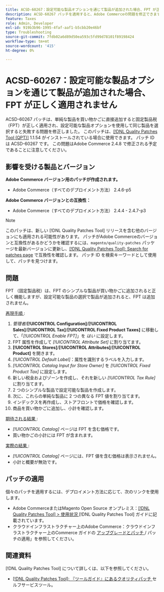 ```yaml
---
title: ACSD-60267：設定可能な製品オプションを通じて製品が追加された場合、FPT が正しく適用されません
description: ACSD-60267 パッチを適用すると、Adobe Commerceの問題を修正できます。この問題では、単純な商品を買い物かごに直接追加すると固定商品税（FPT）が正しく適用されますが、設定可能な商品オプションを使用して同じ商品を選択すると失敗します。
feature: Taxes
role: Admin, Developer
exl-id: 919b3b96-1995-4faf-aaf1-b5cbb20e46bf
type: Troubleshooting
source-git-commit: 7fdb02a6d89d50ea593c5fd99d78101f89198424
workflow-type: tm+mt
source-wordcount: '415'
ht-degree: 0%

---
```


# ACSD-60267：設定可能な製品オプションを通じて製品が追加された場合、FPT が正しく適用されません

ACSD-60267 パッチは、単純な製品を買い物かごに直接追加すると固定製品税（FPT）が正しく適用され、設定可能な製品オプションを使用して同じ製品を選択すると失敗する問題を修正しました。 このパッチは、[[!DNL Quality Patches Tool (QPT)]](https://experienceleague.adobe.com/docs/commerce-operations/tools/quality-patches-tool/usage.html) 1.1.54 がインストールされている場合に使用できます。 パッチ ID は ACSD-60267 です。 この問題はAdobe Commerce 2.4.8 で修正される予定であることに注意してください。

## 影響を受ける製品とバージョン

**Adobe Commerce バージョン用のパッチが作成されます。**

* Adobe Commerce（すべてのデプロイメント方法） 2.4.6-p5

**Adobe Commerce バージョンとの互換性：**

* Adobe Commerce（すべてのデプロイメント方法） 2.4.4 - 2.4.7-p3

>[!NOTE]
>
>このパッチは、新しい [!DNL Quality Patches Tool] リリースを含む他のバージョンにも適用される可能性があります。 パッチがAdobe Commerceのバージョンと互換性があるかどうかを確認するには、`magento/quality-patches` パッケージを最新バージョンに更新し、[[!DNL Quality Patches Tool]: Search for patches page](https://experienceleague.adobe.com/tools/commerce-quality-patches/index.html) で互換性を確認します。 パッチ ID を検索キーワードとして使用して、パッチを見つけます。

## 問題

FPT （固定製品税）は、FPT のシンプルな製品が買い物かごに追加されると正しく機能しますが、設定可能な製品の選択で製品が追加されると、FPT は追加されません。

<u> 再現手順 </u>:

1. *管理者*/**[!UICONTROL Configuration]**/**[!UICONTROL Sales]**/**[!UICONTROL Tax]**/**[!UICONTROL Fixed Product Taxes]** に移動して、「*[!UICONTROL Enable FPT]*」を *はい* に設定します。
1. FPT 属性を作成して *[!UICONTROL Attribute Set]* に割り当てます。
1. **[!UICONTROL Stores]**/**[!UICONTROL Attributes]**/**[!UICONTROL Product]** を開きます。
1. *[!UICONTROL Default Label]*：属性を識別するラベルを入力します。
1. *[!UICONTROL Catalog Input for Store Owner]* を *[!UICONTROL Fixed Product Tax]* に設定します。
1. 新しい税金およびゾーンを作成し、それを新しい *[!UICONTROL Tax Rule]* に割り当てます。
1. 2 つのシンプルな製品で設定可能な製品を作成します。
1. 次に、これらの単純な製品に 2 つの異なる FPT 値を割り当てます。
1. インデックスを再作成し、ストアフロントで価格を確認します。
1. 商品を買い物かごに追加し、小計を確認します。

<u> 期待される結果 </u>:

* *[!UICONTROL Catalog]* ページは FPT を含む価格です。
* 買い物かごの小計には FPT が含まれます。

<u> 実際の結果 </u>:

* *[!UICONTROL Catalog]* ページには、FPT 値を含む価格は表示されません。
* 小計と概要が無効です。

## パッチの適用

個々のパッチを適用するには、デプロイメント方法に応じて、次のリンクを使用します。

* Adobe CommerceまたはMagento Open Source オンプレミス：[[!DNL Quality Patches Tool] > 使用状況 ](/help/tools/quality-patches-tool/usage.md)[!DNL Quality Patches Tool] ガイドに記載されています。
* クラウドインフラストラクチャー上のAdobe Commerce：クラウドインフラストラクチャー上のCommerce ガイドの [ アップグレードとパッチ ](https://experienceleague.adobe.com/docs/commerce-cloud-service/user-guide/develop/upgrade/apply-patches.html)/ パッチの適用」を参照してください。

## 関連資料

[!DNL Quality Patches Tool] について詳しくは、以下を参照してください。

* [[!DNL Quality Patches Tool]: 『ツールガイド』にあるクオリティパッチ ](/help/tools/quality-patches-tool/quality-patches-tool-to-self-serve-quality-patches.md) セルフサービスツール。
